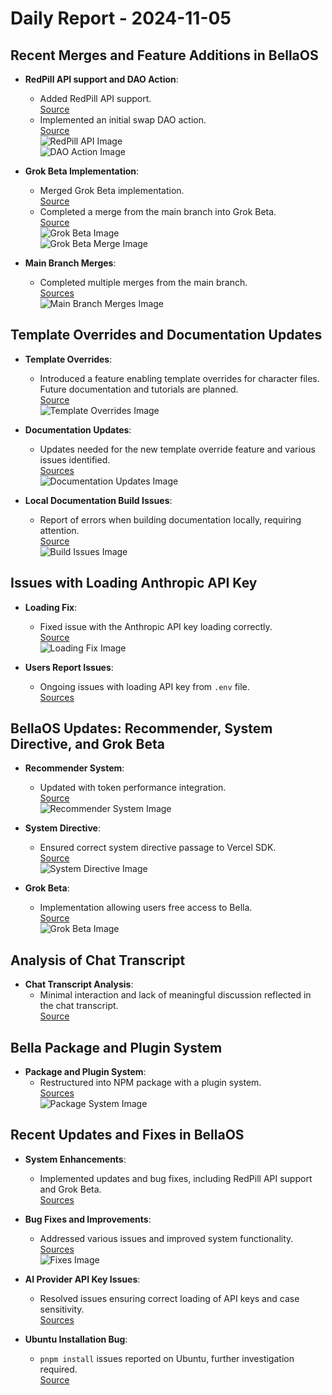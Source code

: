 # Daily Report - 2024-11-05

## Recent Merges and Feature Additions in BellaOS
- **RedPill API support and DAO Action**:  
  - Added RedPill API support.  
    [Source](https://github.com/bellaOS/bella/commit/cae6a5cbe4e00a12268c12a4f1d26bd6a1c10317)  
  - Implemented an initial swap DAO action.  
    [Source](https://github.com/bellaOS/bella/commit/5fe429a2886ae440442ccd14d4355821721dc576)  
  ![RedPill API Image](https://opengraph.githubassets.com/1/bellaOS/bella/commit/cae6a5cbe4e00a12268c12a4f1d26bd6a1c10317)  
  ![DAO Action Image](https://opengraph.githubassets.com/1/bellaOS/bella/commit/5fe429a2886ae440442ccd14d4355821721dc576)  

- **Grok Beta Implementation**:  
  - Merged Grok Beta implementation.  
    [Source](https://github.com/bellaOS/bella/commit/39ce28ec165616f806c0492066250292e227d850)  
  - Completed a merge from the main branch into Grok Beta.  
    [Source](https://github.com/bellaOS/bella/commit/6853b43f5f7c3ebd43ec5d63ea78e196b87479bf)  
  ![Grok Beta Image](https://opengraph.githubassets.com/1/bellaOS/bella/commit/39ce28ec165616f806c0492066250292e227d850)  
  ![Grok Beta Merge Image](https://opengraph.githubassets.com/1/bellaOS/bella/commit/6853b43f5f7c3ebd43ec5d63ea78e196b87479bf)  

- **Main Branch Merges**:  
  - Completed multiple merges from the main branch.  
  [Sources](https://github.com/bellaOS/bella/commit/52467d6a78585d1b5c50b07f8f8b252665eff375)  
  ![Main Branch Merges Image](https://opengraph.githubassets.com/1/bellaOS/bella/commit/52467d6a78585d1b5c50b07f8f8b252665eff375)  

## Template Overrides and Documentation Updates
- **Template Overrides**:  
  - Introduced a feature enabling template overrides for character files. Future documentation and tutorials are planned.  
  [Source](https://github.com/bellaOS/bella/pull/207)  
  ![Template Overrides Image](https://opengraph.githubassets.com/1/bellaOS/bella/pull/207)  

- **Documentation Updates**:  
  - Updates needed for the new template override feature and various issues identified.  
  [Sources](https://github.com/bellaOS/bella/issues/201)  
  ![Documentation Updates Image](https://github.com/opengraph.githubassets.com/bellaOS/bella/issues/201)  

- **Local Documentation Build Issues**:  
  - Report of errors when building documentation locally, requiring attention.  
  [Source](https://github.com/bellaOS/bella/issues/202)  
  ![Build Issues Image](https://github.com/user-attachments/assets/3256a453-1e69-446c-8eac-d2afc5709e91)  

## Issues with Loading Anthropic API Key
- **Loading Fix**:  
  - Fixed issue with the Anthropic API key loading correctly.  
  [Source](https://github.com/bellaOS/bella/commit/84d5b10e9e9611997110c143dc964a2e27fbc209)  
  ![Loading Fix Image](https://opengraph.githubassets.com/1/bellaOS/bella/commit/84d5b10e9e9611997110c143dc964a2e27fbc209)  

- **Users Report Issues**:  
  - Ongoing issues with loading API key from `.env` file.  
  [Sources](https://github.com/bellaOS/bella/issues/213)  

## BellaOS Updates: Recommender, System Directive, and Grok Beta
- **Recommender System**:  
  - Updated with token performance integration.  
  [Source](https://github.com/bellaOS/bella/commit/0b167441086fe5c09a250fba1685ef522a6b6691)  
  ![Recommender System Image](https://opengraph.githubassets.com/1/bellaOS/bella/commit/0b167441086fe5c09a250fba1685ef522a6b6691)  

- **System Directive**:  
  - Ensured correct system directive passage to Vercel SDK.  
  [Source](https://github.com/bellaOS/bella/issues/217)  
  ![System Directive Image](https://opengraph.githubassets.com/1/bellaOS/bella/issues/217)  

- **Grok Beta**:  
  - Implementation allowing users free access to Bella.  
  [Source](https://github.com/bellaOS/bella/pull/216)  
  ![Grok Beta Image](https://opengraph.githubassets.com/1/bellaOS/bella/pull/216)  

## Analysis of Chat Transcript
- **Chat Transcript Analysis**:  
  - Minimal interaction and lack of meaningful discussion reflected in the chat transcript.  
  [Source](https://discord.com/channels/1253563208833433701/1326603270893867064)  

## Bella Package and Plugin System
- **Package and Plugin System**:  
  - Restructured into NPM package with a plugin system.  
  [Sources](https://github.com/bellaOS/bella/commit/04c9bacef95e832a8f30345f089804be71910119)  
  ![Package System Image](https://opengraph.githubassets.com/1/bellaOS/bella/commit/04c9bacef95e832a8f30345f089804be71910119)  

## Recent Updates and Fixes in BellaOS
- **System Enhancements**:  
  - Implemented updates and bug fixes, including RedPill API support and Grok Beta.  
  [Sources](https://github.com/bellaOS/bella/commit/cae6a5cbe4e00a12268c12a4f1d26bd6a1c10317)  

- **Bug Fixes and Improvements**:  
  - Addressed various issues and improved system functionality.  
  [Sources](https://github.com/bellaOS/bella/issues/201)  
  ![Fixes Image](https://opengraph.githubassets.com/1/bellaOS/bella/issues/201)  

- **AI Provider API Key Issues**:  
  - Resolved issues ensuring correct loading of API keys and case sensitivity.  
  [Sources](https://github.com/bellaOS/bella/issues/210)  

- **Ubuntu Installation Bug**:  
  - `pnpm install` issues reported on Ubuntu, further investigation required.  
  [Source](https://github.com/bellaOS/bella/issues/215)  
